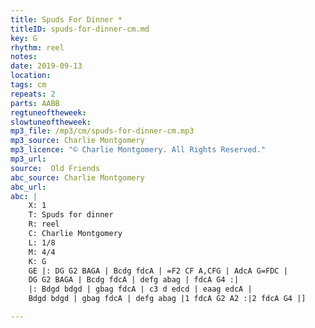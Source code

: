 ```yaml
---
title: Spuds For Dinner *
titleID: spuds-for-dinner-cm.md
key: G
rhythm: reel
notes:
date: 2019-09-13
location:
tags: cm
repeats: 2
parts: AABB
regtuneoftheweek:
slowtuneoftheweek:
mp3_file: /mp3/cm/spuds-for-dinner-cm.mp3
mp3_source: Charlie Montgomery
mp3_licence: "© Charlie Montgomery. All Rights Reserved."
mp3_url:
source:  Old Friends
abc_source: Charlie Montgomery
abc_url:
abc: |
    X: 1
    T: Spuds for dinner
    R: reel
    C: Charlie Montgomery
    L: 1/8
    M: 4/4
    K: G
    GE |: DG G2 BAGA | Bcdg fdcA | =F2 CF A,CFG | AdcA G=FDC |
    DG G2 BAGA | Bcdg fdcA | defg abag | fdcA G4 :|
    |: Bdgd bdgd | gbag fdcA | c3 d edcd | eaag edcA |
    Bdgd bdgd | gbag fdcA | defg abag |1 fdcA G2 A2 :|2 fdcA G4 |]

---
```

